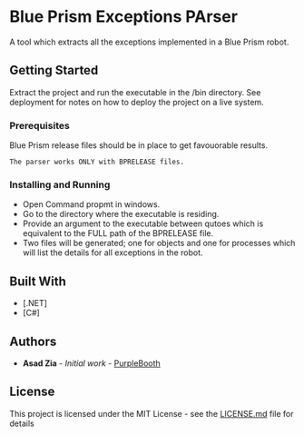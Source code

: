 # Blue Prism Exceptions PArser

A tool which extracts all the exceptions implemented in a Blue Prism robot. 

## Getting Started

Extract the project and run the executable in the /bin directory. See deployment for notes on how to deploy the project on a live system.

### Prerequisites

Blue Prism release files should be in place to get favouorable results.

```
The parser works ONLY with BPRELEASE files.
```

### Installing and Running

- Open Command propmt in windows.
- Go to the directory where the executable is residing.
- Provide an argument to the executable between qutoes which is equivalent to the FULL path of the BPRELEASE file.
- Two files will be generated; one for objects and one for processes which will list the details for all exceptions in the robot.

## Built With

* [.NET]
* [C#]


## Authors

* **Asad Zia** - *Initial work* - [PurpleBooth](https://github.com/asadzia)

## License

This project is licensed under the MIT License - see the [LICENSE.md](LICENSE.md) file for details
